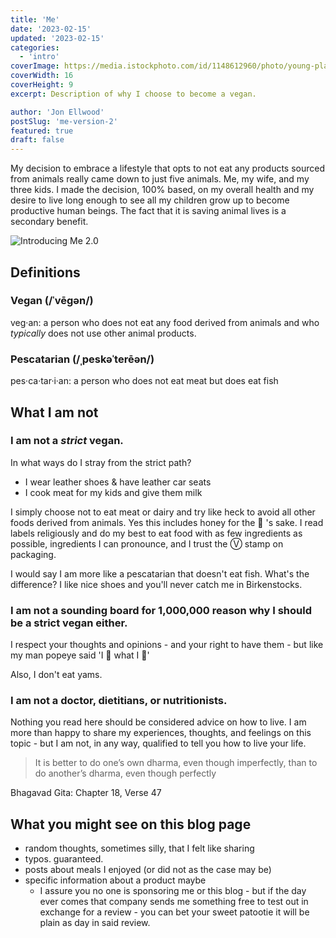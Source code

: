 ```yaml
---
title: 'Me'
date: '2023-02-15'
updated: '2023-02-15'
categories:
  - 'intro'
coverImage: https://media.istockphoto.com/id/1148612960/photo/young-plant-of-green-vegetable-peas-young-plant-of-green-peas-in-the-garden-of-early-spring.jpg?s=612x612&w=0&k=20&c=KzcpxNUP8MHtwI2JGZ0XnMo5mK0r-TT2PhSxOCrEnbQ=
coverWidth: 16
coverHeight: 9
excerpt: Description of why I choose to become a vegan.

author: 'Jon Ellwood'
postSlug: 'me-version-2'
featured: true
draft: false
---
```


My decision to embrace a lifestyle that opts to not eat any products sourced from animals really came down to just five animals. Me, my wife, and my three kids. I made the decision, 100% based, on my overall health and my desire to live long enough to see all my children grow up to become productive human beings. The fact that it is saving animal lives is a secondary benefit.

![Introducing Me 2.0](https://media.istockphoto.com/id/1148612960/photo/young-plant-of-green-vegetable-peas-young-plant-of-green-peas-in-the-garden-of-early-spring.jpg?s=612x612&w=0&k=20&c=KzcpxNUP8MHtwI2JGZ0XnMo5mK0r-TT2PhSxOCrEnbQ=)

## Definitions

### Vegan (/ˈvēɡən/)

veg·an: a person who does not eat any food derived from animals and who _typically_ does not use other animal products.

### Pescatarian (/ˌpeskəˈterēən/)

pes·ca·tar·i·an: a person who does not eat meat but does eat fish

## What I am not

### I am not a _strict_ vegan.

In what ways do I stray from the strict path?

- I wear leather shoes & have leather car seats
- I cook meat for my kids and give them milk

I simply choose not to eat meat or dairy and try like heck to avoid all other foods derived from animals. Yes this includes honey for the 🐝 's sake. I read labels religiously and do my best to eat food with as few ingredients as possible, ingredients I can pronounce, and I trust the &#9419; stamp on packaging.

I would say I am more like a pescatarian that doesn't eat fish. What's the difference? I like nice shoes and you'll never catch me in Birkenstocks.

### I am not a sounding board for 1,000,000 reason why I should be a strict vegan either.

I respect your thoughts and opinions - and your right to have them - but like my man popeye said 'I 🍠 what I 🍠'

Also, I don't eat yams.

### I am not a doctor, dietitians, or nutritionists.

Nothing you read here should be considered advice on how to live. I am more than happy to share my experiences, thoughts, and feelings on this topic - but I am not, in any way, qualified to tell you how to live your life.

> It is better to do one’s own dharma, even though imperfectly, than to do another’s dharma, even though perfectly

Bhagavad Gita: Chapter 18, Verse 47

## What you might see on this blog page

- random thoughts, sometimes silly, that I felt like sharing
- typos. guaranteed.
- posts about meals I enjoyed (or did not as the case may be)
- specific information about a product maybe
  - I assure you no one is sponsoring me or this blog - but if the day ever comes that company sends me something free to test out in exchange for a review - you can bet your sweet patootie it will be plain as day in said review.
